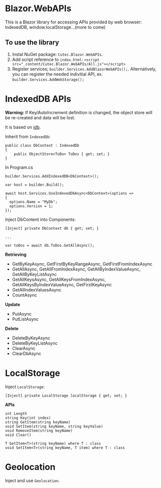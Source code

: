 # Blazor.WebAPIs
This is a Blazor library for accessing APIs provided by web browser: IndexedDB, window.localStorage...(more to come)

## To use the library
1. Instal NuGet package: ```Cutec.Blazor.WebAPIs```.
2. Add script reference to ```index.html```: ```<script src="_content/Cutec.Blazor.WebAPIs/All.js"></script>```
3. Register services; ```builder.Services.AddBlazorWebAPIs();```. Alternatively, you can register the needed indivitial API, ex. ```builder.Services.AddWebStorage();```
 
# IndexedDB APIs
**Warning:** If Key/AutoIncrement definition is changed, the object store will be re-created and data will be lost.

It is based on [idb](https://github.com/jakearchibald/idb).

Inherit from ```IndexedDb```:
```CSharp
public class DbContext : IndexedDb
{
    public ObjectStore<ToDo> ToDos { get; set; }
}    
```

In Program.cs
```CSharp
builder.Services.AddIndexedDB<DbContext>();

var host = builder.Build();

await host.Services.UseIndexedDbAsync<DbContext>(options =>
{
  options.Name = "MyDb";
  options.Version = 1;
});
```

Inject DbContent into Components:
```CSharp
[Inject] private DbContext db { get; set; }

...

var toDos = await db.ToDos.GetAllAsync();
```

**Retrieving**
- GetByKeyAsync, GetFirstByKeyRangeAsync, GetFirstFromIndexAsync
- GetAllAsync, GetAllFromIndexAsync, GetAllByIndexValueAsync, GetAllByKeyListAsync
- GetAllKeysAsync, GetAllKeysFromIndexAsync, GetAllKeysByIndexValueAsync, GetFirstKeyAsync
- GetAllIndexValuesAsync
- CountAsync

**Update**
- PutAsync
- PutListAsync

**Delete**
- DeleteByKeyAsync
- DeleteByKeyListAsync
- ClearAsync
- ClearDbAsync

# LocalStorage
Inject ```LocalStorage```:
```CSharp
[Inject] private LocalStorage localStorage { get; set; }
```

**APIs**
```CSharp
int Length
string Key(int index)
string GetItem(string keyName)
void SetItem(string keyName, string keyValue)
void RemoveItem(string keyName)
void Clear()

T GetItem<T>(string keyName) where T : class
void SetItem<T>(string keyName, T item) where T : class
```
# Geolocation
Inject and use ```Geolocation```.
